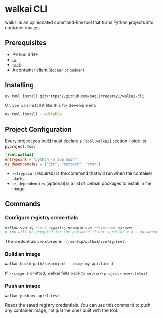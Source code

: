 # walkai CLI

walkai is an opinionated command-line tool that turns Python projects into container images.

## Prerequisites

- Python 3.13+
- [`uv`](https://docs.astral.sh/uv/)
- [`pack`](https://buildpacks.io/docs/tools/pack/)
- A container client (`docker` or `podman`)

## Installing

```bash
uv tool install git+https://github.com/saguirregaray1/walkai-cli
```


Or, you can install it like this for development:
```bash
uv tool install --editable .
```

## Project Configuration

Every project you build must declare a `[tool.walkai]` section inside its `pyproject.toml`:

```toml
[tool.walkai]
entrypoint = "python -m app.main"
os_dependencies = ["git", "gettext", "cron"]
```

- `entrypoint` (required) is the command that will run when the container starts.
- `os_dependencies` (optional) is a list of Debian packages to install in the image.

## Commands

### Configure registry credentials

```bash
walkai config --url registry.example.com --username my-user
# You will be prompted for the password if not supplied via --password.
```

The credentials are stored in `~/.config/walkai/config.toml`.

### Build an image

```bash
walkai build path/to/project --image my-api:latest
```


If `--image` is omitted, walkai falls back to `walkai/<project-name>:latest`.

### Push an image

```bash
walkai push my-api:latest
```

Reads the saved registry credentials.
You can use this command to push any container image, not just the ones built with the tool.
